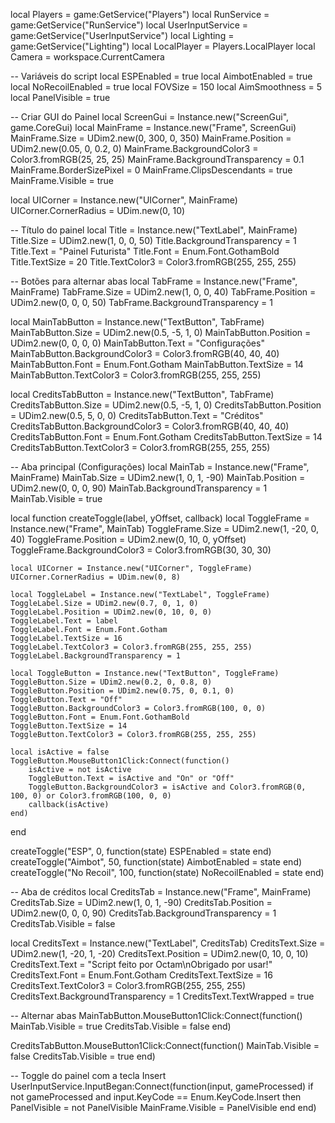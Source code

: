 local Players = game:GetService("Players")
local RunService = game:GetService("RunService")
local UserInputService = game:GetService("UserInputService")
local Lighting = game:GetService("Lighting")
local LocalPlayer = Players.LocalPlayer
local Camera = workspace.CurrentCamera

-- Variáveis do script
local ESPEnabled = true
local AimbotEnabled = true
local NoRecoilEnabled = true
local FOVSize = 150
local AimSmoothness = 5
local PanelVisible = true

-- Criar GUI do Painel
local ScreenGui = Instance.new("ScreenGui", game.CoreGui)
local MainFrame = Instance.new("Frame", ScreenGui)
MainFrame.Size = UDim2.new(0, 300, 0, 350)
MainFrame.Position = UDim2.new(0.05, 0, 0.2, 0)
MainFrame.BackgroundColor3 = Color3.fromRGB(25, 25, 25)
MainFrame.BackgroundTransparency = 0.1
MainFrame.BorderSizePixel = 0
MainFrame.ClipsDescendants = true
MainFrame.Visible = true

local UICorner = Instance.new("UICorner", MainFrame)
UICorner.CornerRadius = UDim.new(0, 10)

-- Título do painel
local Title = Instance.new("TextLabel", MainFrame)
Title.Size = UDim2.new(1, 0, 0, 50)
Title.BackgroundTransparency = 1
Title.Text = "Painel Futurista"
Title.Font = Enum.Font.GothamBold
Title.TextSize = 20
Title.TextColor3 = Color3.fromRGB(255, 255, 255)

-- Botões para alternar abas
local TabFrame = Instance.new("Frame", MainFrame)
TabFrame.Size = UDim2.new(1, 0, 0, 40)
TabFrame.Position = UDim2.new(0, 0, 0, 50)
TabFrame.BackgroundTransparency = 1

local MainTabButton = Instance.new("TextButton", TabFrame)
MainTabButton.Size = UDim2.new(0.5, -5, 1, 0)
MainTabButton.Position = UDim2.new(0, 0, 0, 0)
MainTabButton.Text = "Configurações"
MainTabButton.BackgroundColor3 = Color3.fromRGB(40, 40, 40)
MainTabButton.Font = Enum.Font.Gotham
MainTabButton.TextSize = 14
MainTabButton.TextColor3 = Color3.fromRGB(255, 255, 255)

local CreditsTabButton = Instance.new("TextButton", TabFrame)
CreditsTabButton.Size = UDim2.new(0.5, -5, 1, 0)
CreditsTabButton.Position = UDim2.new(0.5, 5, 0, 0)
CreditsTabButton.Text = "Créditos"
CreditsTabButton.BackgroundColor3 = Color3.fromRGB(40, 40, 40)
CreditsTabButton.Font = Enum.Font.Gotham
CreditsTabButton.TextSize = 14
CreditsTabButton.TextColor3 = Color3.fromRGB(255, 255, 255)

-- Aba principal (Configurações)
local MainTab = Instance.new("Frame", MainFrame)
MainTab.Size = UDim2.new(1, 0, 1, -90)
MainTab.Position = UDim2.new(0, 0, 0, 90)
MainTab.BackgroundTransparency = 1
MainTab.Visible = true

local function createToggle(label, yOffset, callback)
    local ToggleFrame = Instance.new("Frame", MainTab)
    ToggleFrame.Size = UDim2.new(1, -20, 0, 40)
    ToggleFrame.Position = UDim2.new(0, 10, 0, yOffset)
    ToggleFrame.BackgroundColor3 = Color3.fromRGB(30, 30, 30)

    local UICorner = Instance.new("UICorner", ToggleFrame)
    UICorner.CornerRadius = UDim.new(0, 8)

    local ToggleLabel = Instance.new("TextLabel", ToggleFrame)
    ToggleLabel.Size = UDim2.new(0.7, 0, 1, 0)
    ToggleLabel.Position = UDim2.new(0, 10, 0, 0)
    ToggleLabel.Text = label
    ToggleLabel.Font = Enum.Font.Gotham
    ToggleLabel.TextSize = 16
    ToggleLabel.TextColor3 = Color3.fromRGB(255, 255, 255)
    ToggleLabel.BackgroundTransparency = 1

    local ToggleButton = Instance.new("TextButton", ToggleFrame)
    ToggleButton.Size = UDim2.new(0.2, 0, 0.8, 0)
    ToggleButton.Position = UDim2.new(0.75, 0, 0.1, 0)
    ToggleButton.Text = "Off"
    ToggleButton.BackgroundColor3 = Color3.fromRGB(100, 0, 0)
    ToggleButton.Font = Enum.Font.GothamBold
    ToggleButton.TextSize = 14
    ToggleButton.TextColor3 = Color3.fromRGB(255, 255, 255)

    local isActive = false
    ToggleButton.MouseButton1Click:Connect(function()
        isActive = not isActive
        ToggleButton.Text = isActive and "On" or "Off"
        ToggleButton.BackgroundColor3 = isActive and Color3.fromRGB(0, 100, 0) or Color3.fromRGB(100, 0, 0)
        callback(isActive)
    end)
end

createToggle("ESP", 0, function(state) ESPEnabled = state end)
createToggle("Aimbot", 50, function(state) AimbotEnabled = state end)
createToggle("No Recoil", 100, function(state) NoRecoilEnabled = state end)

-- Aba de créditos
local CreditsTab = Instance.new("Frame", MainFrame)
CreditsTab.Size = UDim2.new(1, 0, 1, -90)
CreditsTab.Position = UDim2.new(0, 0, 0, 90)
CreditsTab.BackgroundTransparency = 1
CreditsTab.Visible = false

local CreditsText = Instance.new("TextLabel", CreditsTab)
CreditsText.Size = UDim2.new(1, -20, 1, -20)
CreditsText.Position = UDim2.new(0, 10, 0, 10)
CreditsText.Text = "Script feito por Octam\nObrigado por usar!"
CreditsText.Font = Enum.Font.Gotham
CreditsText.TextSize = 16
CreditsText.TextColor3 = Color3.fromRGB(255, 255, 255)
CreditsText.BackgroundTransparency = 1
CreditsText.TextWrapped = true

-- Alternar abas
MainTabButton.MouseButton1Click:Connect(function()
    MainTab.Visible = true
    CreditsTab.Visible = false
end)

CreditsTabButton.MouseButton1Click:Connect(function()
    MainTab.Visible = false
    CreditsTab.Visible = true
end)

-- Toggle do painel com a tecla Insert
UserInputService.InputBegan:Connect(function(input, gameProcessed)
    if not gameProcessed and input.KeyCode == Enum.KeyCode.Insert then
        PanelVisible = not PanelVisible
        MainFrame.Visible = PanelVisible
    end
end)
